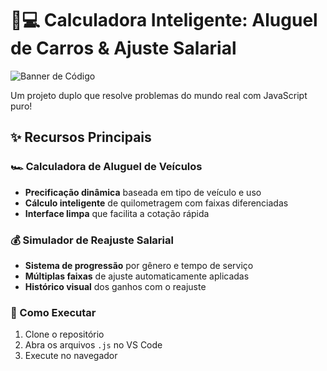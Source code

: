 # 🚗💻 Calculadora Inteligente: Aluguel de Carros & Ajuste Salarial

![Banner de Código](https://www.vectorlogo.zone/logos/javascript/javascript-icon.svg)

Um projeto duplo que resolve problemas do mundo real com JavaScript puro!

## ✨ Recursos Principais

### 🏎️ Calculadora de Aluguel de Veículos
- **Precificação dinâmica** baseada em tipo de veículo e uso
- **Cálculo inteligente** de quilometragem com faixas diferenciadas
- **Interface limpa** que facilita a cotação rápida

### 💰 Simulador de Reajuste Salarial
- **Sistema de progressão** por gênero e tempo de serviço
- **Múltiplas faixas** de ajuste automaticamente aplicadas
- **Histórico visual** dos ganhos com o reajuste


### 🚀 Como Executar
1. Clone o repositório
2. Abra os arquivos `.js` no VS Code
3. Execute no navegador
